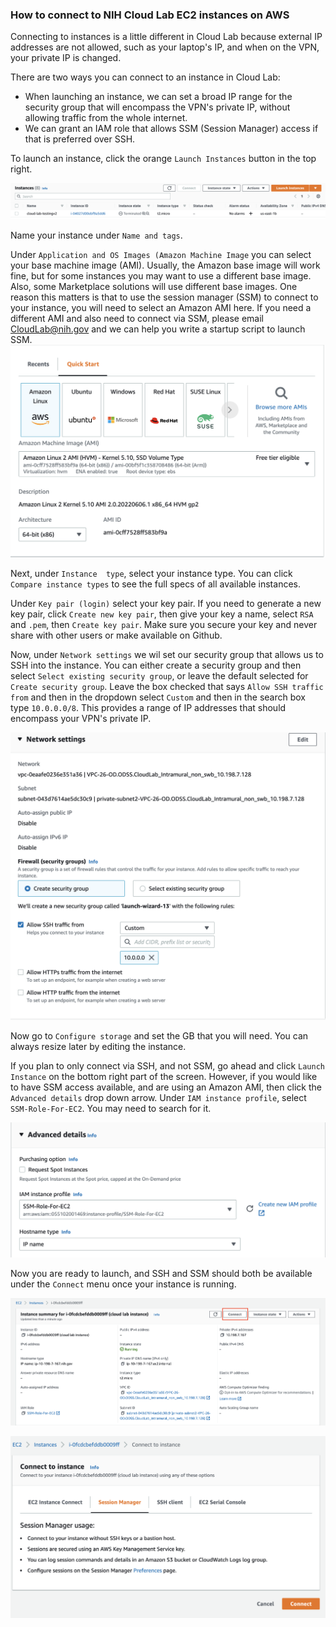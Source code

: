 ### How to connect to NIH Cloud Lab EC2 instances on AWS
Connecting to instances is a little different in Cloud Lab because external IP addresses are not allowed, such as your laptop's IP, and when on the VPN,
your private IP is changed. 

There are two ways you can connect to an instance in Cloud Lab:
+ When launching an instance, we can set a broad IP range for the security group that will encompass the VPN's private IP, without allowing traffic from the whole internet.
+ We can grant an IAM role that allows SSM (Session Manager) access if that is preferred over SSH.

To launch an instance, click the orange `Launch Instances` button in the top right. 

![launch_instance](/docs/images/launch_instance.png)

Name your instance under `Name and tags`.

Under `Application and OS Images (Amazon Machine Image` you can select your base machine image (AMI). Usually, the Amazon base image will work fine, but for some instances you may want to use a different base image. Also, some Marketplace solutions will use different base images. One reason this matters is that to use the session manager (SSM) to connect to your instance, you will need to select an Amazon AMI here. If you need a different AMI and also need to connect via SSM, please email CloudLab@nih.gov and we can help you write a startup script to launch SSM.
![AMI](/docs/images/AMI.png)

Next, under `Instance  type`, select your instance type. You can click `Compare instance types` to see the full specs of all available instances. 

Under `Key pair (login)` select your key pair. If you need to generate a new key pair, click `Create new key pair`, then give your key a name, select `RSA` and `.pem`, then `Create key pair`. Make sure you secure your key and never share with other users or make available on Github. 

Now, under `Network settings` we wil set our security group that allows us to SSH into the instance. You can either create a security group and then select `Select existing security group`, or leave the default selected for `Create security group`. Leave the box checked that says `Allow SSH traffic from` and then in the dropdown select `Custom` and then in the search box type `10.0.0.0/8`. This provides a range of IP addresses that should encompass your VPN's private IP. 

![IP_range](/docs/images/IP_range.png)

Now go to `Configure storage` and set the GB that you will need. You can always resize later by editing the instance.

If you plan to only connect via SSH, and not SSM, go ahead and click `Launch Instance` on the bottom right part of the screen. However, if you would like to have SSM access available, and are using an Amazon AMI, then click the `Advanced details` drop down arrow. Under `IAM instance profile`, select `SSM-Role-For-EC2`. You may need to search for it. 

![IAM](/docs/images/IAM_SSM_role.png)

Now you are ready to launch, and SSH and SSM should both be available under the `Connect` menu once your instance is running. 

![connect](/docs/images/connect_ec2.png)

![SSM](/docs/images/SSM.png)




